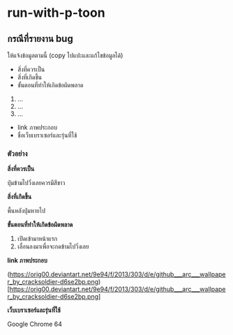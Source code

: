 # run-with-p-toon

## กรณีที่รายงาน bug 

ให้แจ้งข้อมูลตามนี้ (copy ไปแปะและแก้ไขข้อมูลได้)

- สิ่งที่ควรเป็น
- สิ่งที่เกิดขึ้น
- ขั้นตอนที่ทำให้เกิดข้อผิดพลาด
1. ...
2. ...
3. ...

- link ภาพประกอบ
- ชื่อเว็บเบราเซอร์และรุ่นที่ใช้

### ตัวอย่าง

**สิ่งที่ควรเป็น**

ปุ่มข้ามไปวิ่งเลยควรมีสีขาว

**สิ่งที่เกิดขึ้น**

พื้นหลังปุ่มหายไป


**ขั้นตอนที่ทำให้เกิดข้อผิดพลาด**
1. เปิดเข้ามาหน้าแรก 
2. เลื่อนลงมาเพื่อจะกดข้ามไปวิ่งเลย

**link ภาพประกอบ**

(https://orig00.deviantart.net/9e94/f/2013/303/d/e/github___arc___wallpaper_by_cracksoldier-d6se2bp.png)[https://orig00.deviantart.net/9e94/f/2013/303/d/e/github___arc___wallpaper_by_cracksoldier-d6se2bp.png]

**เว็บเบราเซอร์และรุ่นที่ใช้**

Google Chrome 64

